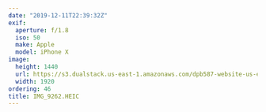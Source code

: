 ```yaml
---
date: "2019-12-11T22:39:32Z"
exif:
  aperture: f/1.8
  iso: 50
  make: Apple
  model: iPhone X
image:
  height: 1440
  url: https://s3.dualstack.us-east-1.amazonaws.com/dpb587-website-us-east-1/asset/gallery/2019-south-america/0488d274-6d53-6e2f-0a4d-c352a4c93275~1920.jpg
  width: 1920
ordering: 46
title: IMG_9262.HEIC
---
```

